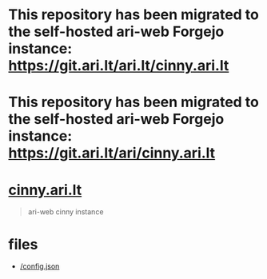 # This repository has been migrated to the self-hosted ari-web Forgejo instance: <https://git.ari.lt/ari.lt/cinny.ari.lt>
# This repository has been migrated to the self-hosted ari-web Forgejo instance: <https://git.ari.lt/ari/cinny.ari.lt>
# [cinny.ari.lt](https://cinny.ari.lt/)

> ari-web cinny instance

# files

- [/config.json](/config.json)
